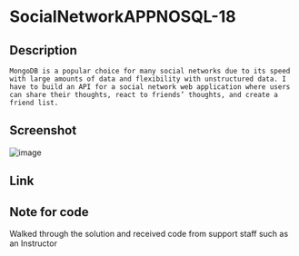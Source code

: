 # SocialNetworkAPPNOSQL-18
## Description
```
MongoDB is a popular choice for many social networks due to its speed with large amounts of data and flexibility with unstructured data. I have to build an API for a social network web application where users can share their thoughts, react to friends’ thoughts, and create a friend list.
```
## Screenshot
![image](https://github.com/CodyCCL/SocialNetworkAPPNOSQL-18/assets/142187489/8258c837-0dbb-4d8e-9ff8-b06c196e9e19)

## Link

## Note for code
Walked through the solution and received code from support staff such as an Instructor
